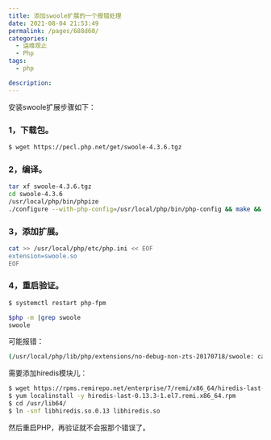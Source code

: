 ```yaml
---
title: 添加swoole扩展的一个报错处理
date: 2021-08-04 21:53:49
permalink: /pages/688d60/
categories: 
  - 运维观止
  - Php
tags: 
  - php

description: 
---
```


安装swoole扩展步骤如下：

### 1，下载包。

```sh
$ wget https://pecl.php.net/get/swoole-4.3.6.tgz
```

### 2，编译。

```sh
tar xf swoole-4.3.6.tgz
cd swoole-4.3.6
/usr/local/php/bin/phpize
./configure --with-php-config=/usr/local/php/bin/php-config && make && make install
```

### 3，添加扩展。

```sh
cat >> /usr/local/php/etc/php.ini << EOF
extension=swoole.so
EOF
```

### 4，重启验证。

```sh
$ systemctl restart php-fpm

$php -m |grep swoole
swoole
```

可能报错：

```sh
(/usr/local/php/lib/php/extensions/no-debug-non-zts-20170718/swoole: cannot open shared object file: No such file or directory), /usr/local/php/lib/php/extensions/no-debug-non-zts-20170718/swoole.so (libhiredis.so.0.13: cannot open shared object file: No such file or directory)) in Unknown on line 0
```

需要添加hiredis模块儿：

```sh
$ wget https://rpms.remirepo.net/enterprise/7/remi/x86_64/hiredis-last-0.13.3-1.el7.remi.x86_64.rpm
$ yum localinstall -y hiredis-last-0.13.3-1.el7.remi.x86_64.rpm
$ cd /usr/lib64/
$ ln -snf libhiredis.so.0.13 libhiredis.so
```

然后重启PHP，再验证就不会报那个错误了。
